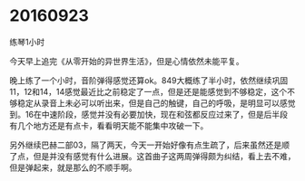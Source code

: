 # 20160923

练琴1小时

今天早上追完《从零开始的异世界生活》，但是心情依然未能平复。

晚上练了一个小时，音阶弹得感觉还算ok。849大概练了半小时，依然继续巩固11，12和14，14感觉最近比之前稳定了一点，但是还是能感觉到不够稳定，这个不够稳定从录音上未必可以听出来，但是自己的触键，自己的呼吸，是明显可以感觉到。16在中速阶段，感觉并没有必要加快，现在和弦都反应过来了，但是后半段有几个地方还是有点卡，看看明天能不能集中攻破一下。

另外继续巴赫二部03，隔了两天，今天一开始好像有点生疏了，后来虽然还是顺了点，但是并没有感觉有什么进展。这首曲子这两周弹得颇为纠结，看上去不难，但是弹起来，就是那么的不顺手啊。
